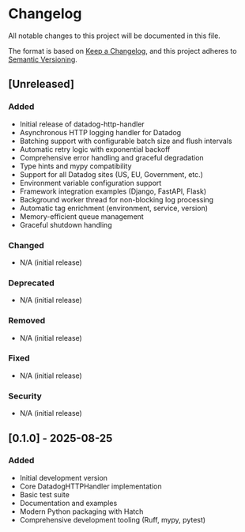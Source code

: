 # Changelog

All notable changes to this project will be documented in this file.

The format is based on [Keep a Changelog](https://keepachangelog.com/en/1.0.0/),
and this project adheres to [Semantic Versioning](https://semver.org/spec/v2.0.0.html).

## [Unreleased]

### Added
- Initial release of datadog-http-handler
- Asynchronous HTTP logging handler for Datadog
- Batching support with configurable batch size and flush intervals
- Automatic retry logic with exponential backoff
- Comprehensive error handling and graceful degradation
- Type hints and mypy compatibility
- Support for all Datadog sites (US, EU, Government, etc.)
- Environment variable configuration support
- Framework integration examples (Django, FastAPI, Flask)
- Background worker thread for non-blocking log processing
- Automatic tag enrichment (environment, service, version)
- Memory-efficient queue management
- Graceful shutdown handling

### Changed
- N/A (initial release)

### Deprecated
- N/A (initial release)

### Removed
- N/A (initial release)

### Fixed
- N/A (initial release)

### Security
- N/A (initial release)

## [0.1.0] - 2025-08-25

### Added
- Initial development version
- Core DatadogHTTPHandler implementation
- Basic test suite
- Documentation and examples
- Modern Python packaging with Hatch
- Comprehensive development tooling (Ruff, mypy, pytest)